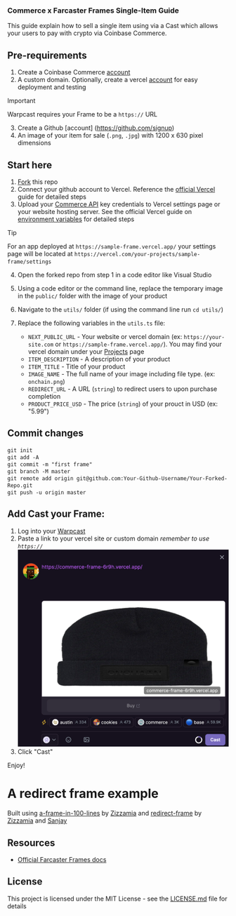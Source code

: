 ### Commerce x Farcaster Frames Single-Item Guide

This guide explain how to sell a single item using via a Cast which allows your users to pay with crypto via Coinbase Commerce.

## Pre-requirements

1. Create a Coinbase Commerce [account](https://beta.commerce.coinbase.com/sign-up)
2. A custom domain. Optionally, create a vercel [account](https://vercel.com/signup) for easy deployment and testing

> [!IMPORTANT]
> Warpcast requires your Frame to be a `https://` URL

3. Create a Github [account] (https://github.com/signup)
4. An image of your item for sale (`.png`, `.jpg`) with 1200 x 630 pixel dimensions

## Start here

1. [Fork](https://docs.github.com/en/pull-requests/collaborating-with-pull-requests/working-with-forks/fork-a-repo?tool=webui#forking-a-repository) this repo
2. Connect your github account to Vercel. Reference the [official Vercel](https://vercel.com/docs/deployments/git#deploying-a-git-repository) guide for detailed steps
3. Upload your [Commerce API](https://beta.commerce.coinbase.com/settings/security) key credentials to Vercel settings page or your website hosting server. See the official Vercel guide on [environment variables](https://vercel.com/docs/projects/environment-variables) for detailed steps

> [!TIP]
> For an app deployed at `https://sample-frame.vercel.app/` your settings page will be located at `https://vercel.com/your-projects/sample-frame/settings`

4. Open the forked repo from step 1 in a code editor like Visual Studio
5. Using a code editor or the command line, replace the temporary image in the `public/` folder with the image of your product
6. Navigate to the `utils/` folder (if using the command line run `cd utils/`)
7. Replace the following variables in the `utils.ts` file:

   - `NEXT_PUBLIC_URL` - Your website or vercel domain (ex: `https://your-site.com` or `https://sample-frame.vercel.app/`). You may find your vercel domain under your [Projects](https://vercel.com/hughescoins-projects) page
   - `ITEM_DESCRIPTION` - A description of your product
   - `ITEM_TITLE` - Title of your product
   - `IMAGE_NAME` - The full name of your image including file type. (ex: `onchain.png`)
   - `REDIRECT_URL` - A URL (`string`) to redirect users to upon purchase completion
   - `PRODUCT_PRICE_USD` - The price (`string`) of your prouct in USD (ex: "5.99")

## Commit changes

```
git init
git add -A
git commit -m "first frame"
git branch -M master
git remote add origin git@github.com:Your-Github-Username/Your-Forked-Repo.git
git push -u origin master
```

## Add Cast your Frame:

1. Log into your [Warpcast](https://warpcast.com/)
2. Paste a link to your vercel site or custom domain _remember to use `https://`_
   ![image](./public/cast.png)
3. Click "Cast"

Enjoy!

# A redirect frame example

Built using [a-frame-in-100-lines](https://github.com/Zizzamia/a-frame-in-100-lines) by [Zizzamia](https://github.com/Zizzamia)
and [redirect-frame](https://github.com/farcasterxyz/redirect-frame) by [Zizzamia](https://github.com/Zizzamia) and [Sanjay](https://github.com/sanjayprabhu)

## Resources

- [Official Farcaster Frames docs](https://warpcast.notion.site/Farcaster-Frames-4bd47fe97dc74a42a48d3a234636d8c5)

## License

This project is licensed under the MIT License - see the [LICENSE.md](LICENSE.md) file for details

